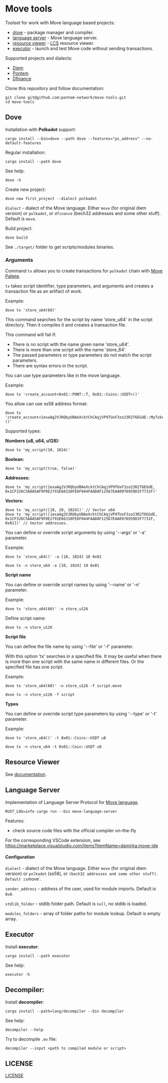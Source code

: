 # Move tools

Toolset for work with Move language based projects:

* [dove](/dove/) - package manager and compiler.
* [language server](/language_server/) - Move language server.
* [resource viewer](/resource-viewer/) - [LCS](https://github.com/diemstartup/diem-canonical-serialization) resource viewer.
* [executor](/executor/) - launch and test Move code without sending transactions.

Supported projects and dialects:

* [Diem](https://www.diem.com/en-us/)
* [Pontem](https://pontem.network/)
* [Dfinance](https://dfinance.co/)

Clone this repository and follow documentation:

```shell script
git clone git@github.com:pontem-network/move-tools.git
cd move-tools
```

## Dove

Installation with **Polkadot** support:

```shell script
cargo install --bin=dove --path dove --features="ps_address" --no-default-features
```

Regular installation:

```shell script
cargo install --path dove
```

See help:

```shell script
dove -h
```

Create new project:

```shell script
dove new first_project --dialect polkadot
```

`dialect` - dialect of the Move language. Either `move` (for original diem version)  or `polkadot`, or `dfinance` (bech32 addresses and some other stuff). Default is `move`.

Build project:

```shell script
dove build
```
See `./target/` folder to get scripts/modules binaries.

### Arguments

Command `tx` allows you to create transactions for `polkadot` chain with [Move Pallete](https://github.com/pontem-network/sp-move).

`tx` takes script identifier, type parameters, and arguments and creates a transaction file as an artifact of work.

Example:
```shell script
dove tx 'store_u64(60)'
```
This command searches for the script by name 'store_u64' in the script directory. Then it compiles it and creates a transaction file.

This command will fail if:

- There is no script with the name given name 'store_u64'.
- There is more than one script with the name 'store_64'.
- The passed parameters or type parameters do not match the script parameters.
- There are syntax errors in the script.

You can use type parameters like in the move language.

Example:
```shell script
dove tx 'create_account<0x01::PONT::T, 0x01::Coins::USDT>()'
```

You allow can use ss58 address format:
```shell script
dove tx 'create_account<1exaAg2VJRQbyUBAeXcktChCAqjVP9TUxF3zo23R2T6EGdE::MyToken::Token>()'
```

Supported types:

**Numbers (u8, u64, u128):**

```shell script
dove tx 'my_script(10, 1024)'
```

**Boolean:**

```shell script
dove tx 'my_script(true, false)'
```

**Addresses:**

```shell script
dove tx 'my_script(1exaAg2VJRQbyUBAeXcktChCAqjVP9TUxF3zo23R2T6EGdE, 0x1CF326C5AAA5AF9F0E2791E66310FE8F044FAADAF12567EAA0976959D1F7731F)'
```

**Vectors:**

```shell script
dove tx 'my_script([10, 20, 1024])' // Vector u64
dove tx 'my_script([1exaAg2VJRQbyUBAeXcktChCAqjVP9TUxF3zo23R2T6EGdE, 0x1CF326C5AAA5AF9F0E2791E66310FE8F044FAADAF12567EAA0976959D1F7731F, 0x01])' // Vector addresses.
```

You can define or override script arguments by using '--args' or '-a' parameter.

Example:

```shell script
dove tx 'store_u64()' -a [10, 1024] 10 0x01
```
```shell script
dove tx -n store_u64 -a [10, 1024] 10 0x01
```

**Script name**

You can define or override script names by using '--name' or '-n' parameter.

Example:

```shell script
dove tx 'store_u64(60)' -n store_u126
```

Define script name:

```shell script
dove tx -n store_u126
```

**Script file**

You can define the file name by using '--file' or '-f' parameter.

With this option 'tx' searches in a specified file. It may be useful when there is more than one script with the same name in different files.
Or the specified file has one script.

Example:

```shell script
dove tx 'store_u64(60)' -n store_u126 -f script.move
```
```shell script
dove tx -n store_u126 -f script
```

**Types**

You can define or override script type parameters by using '--type' or '-t' parameter.

Example:

```shell script
dove tx 'store_u64()' -t 0x01::Coins::USDT u8
```
```shell script
dove tx -n store_u64 -t 0x01::Coin::USDT u8
```

## Resource Viewer

See [documentation](/resource-viewer/README.md).

## Language Server

Implementation of Language Server Protocol for [Move language](https://developers.diem.org/docs/crates/move-language).

```shell script
RUST_LOG=info cargo run --bin move-language-server
```

Features:
* check source code files with the official compiler on-the-fly

For the corresponding VSCode extension, see https://marketplace.visualstudio.com/items?itemName=damirka.move-ide

#### Configuration

`dialect` - dialect of the Move language. Either `move` (for original diem version) or `polkadot` (ss58), or ` (bech32 addresses and some other stuff). Default is `move`.

`sender_address` - address of the user, used for module imports. Default is `0x0`.

`stdlib_folder` - stdlib folder path. Default is `null`, no stdlib is loaded.

`modules_folders` - array of folder paths for module lookup. Default is empty array.

## Executor

Install **executor**:

```shell script
cargo install --path executor
```
See help:
```
executor -h
```

## Decompiler:

Install **decompiler**:

```shell script
cargo install --path=lang/decompiler --bin decompiler
```

See help:

```
decompiler --help
```

Try to decompile `.mv` file:

```
decompiler --input <path to compiled module or script>
```

## LICENSE

[LICENSE](/LICENSE)
